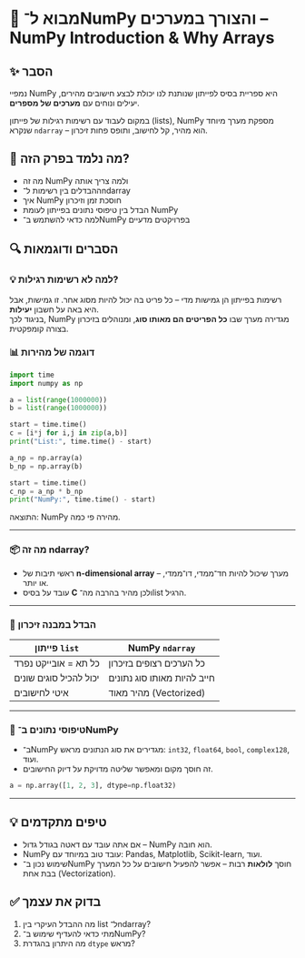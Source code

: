 # 📘 מבוא ל־NumPy והצורך במערכים – NumPy Introduction & Why Arrays

## ✨ הסבר
נמפיי NumPy היא ספריית בסיס לפייתון שנותנת לנו יכולת לבצע חישובים מהירים, יעילים ונוחים עם **מערכים של מספרים**.

במקום לעבוד עם רשימות רגילות של פייתון (lists), NumPy מספקת מערך מיוחד שנקרא `ndarray` – הוא מהיר, קל לחישוב, ותופס פחות זיכרון.

## 🧠 מה נלמד בפרק הזה?
- מה זה NumPy ולמה צריך אותה
- ההבדלים בין רשימות ל־ndarray
- איך NumPy חוסכת זמן וזיכרון
- הבדל בין טיפוסי נתונים בפייתון לעומת NumPy
- למה כדאי להשתמש ב־NumPy בפרויקטים מדעיים

## 🔍 הסברים ודוגמאות

### 💡 למה לא רשימות רגילות?
רשימות בפייתון הן גמישות מדי – כל פריט בה יכול להיות מסוג אחר. זו גמישות, אבל היא באה על חשבון **יעילות**.  
בניגוד לכך, NumPy מגדירה מערך שבו **כל הפריטים הם מאותו סוג**, ומנוהלים בזיכרון בצורה קומפקטית.

### 📊 דוגמה של מהירות
```python
import time
import numpy as np

a = list(range(1000000))
b = list(range(1000000))

start = time.time()
c = [i*j for i,j in zip(a,b)]
print("List:", time.time() - start)

a_np = np.array(a)
b_np = np.array(b)

start = time.time()
c_np = a_np * b_np
print("NumPy:", time.time() - start)
````

התוצאה: NumPy מהירה פי כמה.

---

### 📦 מה זה ndarray?

* ראשי תיבות של **n-dimensional array** – מערך שיכול להיות חד־ממדי, דו־ממדי, או יותר.
* עובד על בסיס **C** ולכן מהיר בהרבה מה־list הרגיל.

---

### 🔢 הבדל במבנה זיכרון

| פייתון `list`          | NumPy `ndarray`             |
| ---------------------- | --------------------------- |
| כל תא = אובייקט נפרד   | כל הערכים רצופים בזיכרון    |
| יכול להכיל סוגים שונים | חייב להיות מאותו סוג נתונים |
| איטי לחישובים          | מהיר מאוד (Vectorized)      |

---

### 🧠 טיפוסי נתונים ב־NumPy

* ב־NumPy מגדירים את סוג הנתונים מראש: `int32`, `float64`, `bool`, `complex128`, ועוד.
* זה חוסך מקום ומאפשר שליטה מדויקת על דיוק החישובים.

```python
a = np.array([1, 2, 3], dtype=np.float32)
```

---

## 💡 טיפים מתקדמים

* אם אתה עובד עם דאטה בגודל גדול – NumPy הוא חובה.
* NumPy עובד טוב במיוחד עם: Pandas, Matplotlib, Scikit-learn, ועוד.
* שימוש נכון ב־NumPy חוסך **לולאות** רבות – אפשר להפעיל חישובים על כל המערך בבת אחת (Vectorization).

## ✅ בדוק את עצמך

1. מה ההבדל העיקרי בין list ל־ndarray?
2. מתי כדאי להעדיף שימוש ב־NumPy?
3. מה היתרון בהגדרת `dtype` מראש?

